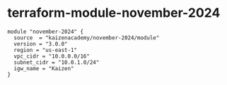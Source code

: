 # terraform-module-november-2024

```hcl
module "november-2024" {
  source  = "kaizenacademy/november-2024/module"
  version = "3.0.0"
  region = "us-east-1"
  vpc_cidr = "10.0.0.0/16"
  subnet_cidr = "10.0.1.0/24"
  igw_name = "Kaizen"
}
```